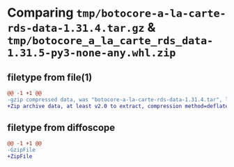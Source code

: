 # Comparing `tmp/botocore-a-la-carte-rds-data-1.31.4.tar.gz` & `tmp/botocore_a_la_carte_rds_data-1.31.5-py3-none-any.whl.zip`

## filetype from file(1)

```diff
@@ -1 +1 @@
-gzip compressed data, was "botocore-a-la-carte-rds-data-1.31.4.tar", last modified: Tue Jul 18 01:55:30 2023, max compression
+Zip archive data, at least v2.0 to extract, compression method=deflate
```

## filetype from diffoscope

```diff
@@ -1 +1 @@
-GzipFile
+ZipFile
```

